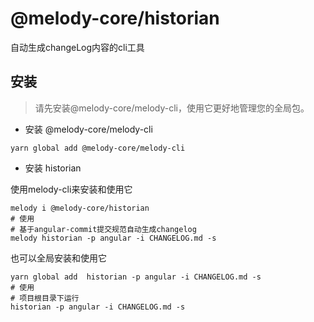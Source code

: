 # @melody-core/historian
自动生成changeLog内容的cli工具

## 安装
>请先安装@melody-core/melody-cli，使用它更好地管理您的全局包。

+ 安装 @melody-core/melody-cli
```shell
yarn global add @melody-core/melody-cli
```
+ 安装 historian

使用melody-cli来安装和使用它
```shell
melody i @melody-core/historian
# 使用
# 基于angular-commit提交规范自动生成changelog
melody historian -p angular -i CHANGELOG.md -s
```

也可以全局安装和使用它
```shell
yarn global add  historian -p angular -i CHANGELOG.md -s
# 使用
# 项目根目录下运行
historian -p angular -i CHANGELOG.md -s
```